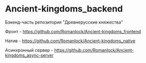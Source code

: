 # Ancient-kingdoms_backend

Бэкенд-часть репозитория "Древнерусские княжества"

Фронт - https://github.com/Romanlock/Ancient-kingdoms_frontend

Натив - https://github.com/Romanlock/Ancient-kingdoms_native

Асинхронный сервер - https://github.com/Romanlock/Ancient-kingdoms_async-server
